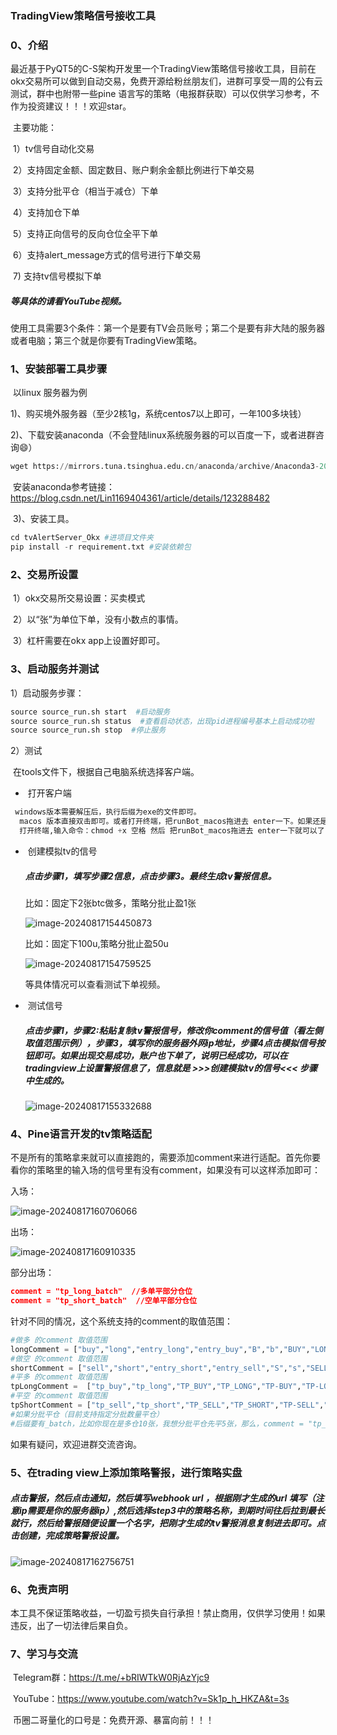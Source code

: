### 						TradingView策略信号接收工具

### 0、介绍

​	最近基于PyQT5的C-S架构开发里一个TradingView策略信号接收工具，目前在okx交易所可以做到自动交易，免费开源给粉丝朋友们，进群可享受一周的公有云测试，群中也附带一些pine 语言写的策略（电报群获取）可以仅供学习参考，不作为投资建议！！！欢迎star。

​	主要功能：

​	1）tv信号自动化交易

​    2）支持固定金额、固定数目、账户剩余金额比例进行下单交易

​    3）支持分批平仓（相当于减仓）下单

​	4）支持加仓下单

​    5）支持正向信号的反向仓位全平下单

​	6）支持alert_message方式的信号进行下单交易

​    7)  支持tv信号模拟下单

##### 	等具体的请看YouTube视频。

​	使用工具需要3个条件：第一个是要有TV会员账号；第二个是要有非大陆的服务器或者电脑；第三个就是你要有TradingView策略。

### 1、安装部署工具步骤

​	以linux 服务器为例

​		1)、购买境外服务器（至少2核1g，系统centos7以上即可，一年100多块钱）

​		2)、下载安装anaconda（不会登陆linux系统服务器的可以百度一下，或者进群咨询😄）

```python
wget https://mirrors.tuna.tsinghua.edu.cn/anaconda/archive/Anaconda3-2021.05-Linux-x86_64.sh
```

​		安装anaconda参考链接：https://blog.csdn.net/Lin1169404361/article/details/123288482

​		3)、安装工具。

```python
cd tvAlertServer_Okx #进项目文件夹
pip install -r requirement.txt #安装依赖包
```

### 2、交易所设置

​	1）okx交易所交易设置：买卖模式

​	2）以“张”为单位下单，没有小数点的事情。

​	3）杠杆需要在okx app上设置好即可。

### 3、启动服务并测试

1）启动服务步骤：

```python
source source_run.sh start  #启动服务
source source_run.sh status  #查看启动状态，出现pid进程编号基本上启动成功啦
source source_run.sh stop  #停止服务
```

2）测试

​	在tools文件下，根据自己电脑系统选择客户端。

- ​	打开客户端

```python
 windows版本需要解压后，执行后缀为exe的文件即可。
  macos 版本直接双击即可。或者打开终端，把runBot_macos拖进去 enter一下。如果还是不行，可能mac自动把它识别成了文件，需要一次转化，转化步骤：
  打开终端,输入命令：chmod +x 空格 然后 把runBot_macos拖进去 enter一下就可以了，之后就直接可以双击打开了。
```

- ​	创建模拟tv的信号

  ##### 点击步骤1，填写步骤2信息，点击步骤3。最终生成tv警报信息。

  比如：固定下2张btc做多，策略分批止盈1张

  ![image-20240817154450873](images/image-20240817154450873.png)

  比如：固定下100u,策略分批止盈50u 

  ![image-20240817154759525](images/image-20240817154759525.png)

  等具体情况可以查看测试下单视频。

- ​    测试信号

  ##### 点击步骤1，步骤2:粘贴复制tv警报信号，修改你comment的信号值（看左侧取值范围示例），步骤3，填写你的服务器外网ip地址，步骤4点击模拟信号按钮即可。如果出现交易成功，账户也下单了，说明已经成功，可以在tradingview上设置警报信息了，信息就是 >>>创建模拟tv的信号<<< 步骤中生成的。

  ![image-20240817155332688](images/image-20240817155332688.png)

### 4、Pine语言开发的tv策略适配

不是所有的策略拿来就可以直接跑的，需要添加comment来进行适配。首先你要看你的策略里的输入场的信号里有没有comment，如果没有可以这样添加即可：

入场：

![image-20240817160706066](images/image-20240817160706066.png)

出场：

![image-20240817160910335](images/image-20240817160910335.png)

部分出场：

```json
comment = "tp_long_batch"  //多单平部分仓位
comment = "tp_short_batch"  //空单平部分仓位
```

针对不同的情况，这个系统支持的comment的取值范围：

```python
#做多 的comment 取值范围
longComment = ["buy","long","entry_long","entry_buy","B","b","BUY","LONG"]
#做空 的comment 取值范围
shortComment = ["sell","short","entry_short","entry_sell","S","s","SELL","SHORT"]
#平多 的comment 取值范围
tpLongComment =  ["tp_buy","tp_long","TP_BUY","TP_LONG","TP-BUY","TP-LONG","close_buy","close_long","CLOSE_BUY","exit_buy","exit_long","EXIT_BUY"]
#平空 的comment 取值范围
tpShortComment = ["tp_sell","tp_short","TP_SELL","TP_SHORT","TP-SELL","TP-SHORT","close_sell","close_short","CLOSE_SELL","exit_sell","exit_short","EXIT_SELL"]
#如果分批平仓（目前支持指定分批数量平仓）
#后缀要有_batch，比如你现在是多仓10张，我想分批平仓先平5张，那么，comment = "tp_long_batch",以此类推。
```

如果有疑问，欢迎进群交流咨询。

### 5、在trading view上添加策略警报，进行策略实盘

##### 点击警报，然后点击通知，然后填写webhook url ，根据刚才生成的url 填写（注意ip需要是你的服务器ip）,然后选择step3中的策略名称，到期时间往后拉到最长就行，然后给警报随便设置一个名字，把刚才生成的tv警报消息复制进去即可。点击创建，完成策略警报设置。

![image-20240817162756751](images/image-20240817162756751.png)

### 6、免责声明

​		本工具不保证策略收益，一切盈亏损失自行承担！禁止商用，仅供学习使用！如果违反，出了一切法律后果自负。

### 7、学习与交流

​	Telegram群：https://t.me/+bRIWTkW0RjAzYjc9

​	YouTube：https://www.youtube.com/watch?v=Sk1p_h_HKZA&t=3s

​	币圈二哥量化的口号是：免费开源、暴富向前！！！	



